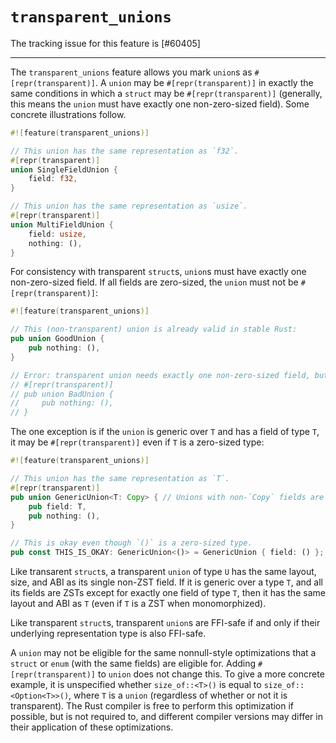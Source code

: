 # `transparent_unions`

The tracking issue for this feature is [#60405]

[60405]: https://github.com/rust-lang/rust/issues/60405

----

The `transparent_unions` feature allows you mark `union`s as
`#[repr(transparent)]`. A `union` may be `#[repr(transparent)]` in exactly the
same conditions in which a `struct` may be `#[repr(transparent)]` (generally,
this means the `union` must have exactly one non-zero-sized field). Some
concrete illustrations follow.

```rust
#![feature(transparent_unions)]

// This union has the same representation as `f32`.
#[repr(transparent)]
union SingleFieldUnion {
    field: f32,
}

// This union has the same representation as `usize`.
#[repr(transparent)]
union MultiFieldUnion {
    field: usize,
    nothing: (),
}
```

For consistency with transparent `struct`s, `union`s must have exactly one
non-zero-sized field. If all fields are zero-sized, the `union` must not be
`#[repr(transparent)]`:

```rust
#![feature(transparent_unions)]

// This (non-transparent) union is already valid in stable Rust:
pub union GoodUnion {
    pub nothing: (),
}

// Error: transparent union needs exactly one non-zero-sized field, but has 0
// #[repr(transparent)]
// pub union BadUnion {
//     pub nothing: (),
// }
```

The one exception is if the `union` is generic over `T` and has a field of type
`T`, it may be `#[repr(transparent)]` even if `T` is a zero-sized type:

```rust
#![feature(transparent_unions)]

// This union has the same representation as `T`.
#[repr(transparent)]
pub union GenericUnion<T: Copy> { // Unions with non-`Copy` fields are unstable.
    pub field: T,
    pub nothing: (),
}

// This is okay even though `()` is a zero-sized type.
pub const THIS_IS_OKAY: GenericUnion<()> = GenericUnion { field: () };
```

Like transarent `struct`s, a transparent `union` of type `U` has the same
layout, size, and ABI as its single non-ZST field. If it is generic over a type
`T`, and all its fields are ZSTs except for exactly one field of type `T`, then
it has the same layout and ABI as `T` (even if `T` is a ZST when monomorphized).

Like transparent `struct`s, transparent `union`s are FFI-safe if and only if
their underlying representation type is also FFI-safe.

A `union` may not be eligible for the same nonnull-style optimizations that a
`struct` or `enum` (with the same fields) are eligible for. Adding
`#[repr(transparent)]` to  `union` does not change this. To give a more concrete
example, it is unspecified whether `size_of::<T>()` is equal to
`size_of::<Option<T>>()`, where `T` is a `union` (regardless of whether or not
it is transparent). The Rust compiler is free to perform this optimization if
possible, but is not required to, and different compiler versions may differ in
their application of these optimizations.
